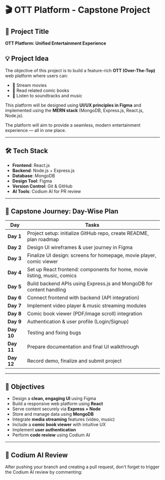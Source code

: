 # 🎬 OTT Platform - Capstone Project

## 📌 Project Title
**OTT Platform: Unified Entertainment Experience**

## 💡 Project Idea

The objective of this project is to build a feature-rich **OTT (Over-The-Top)** web platform where users can:

- 🎥 Stream movies
- 📖 Read related comic books
- 🎵 Listen to soundtracks and music

This platform will be designed using **UI/UX principles in Figma** and implemented using the **MERN stack** (MongoDB, Express.js, React.js, Node.js).

The platform will aim to provide a seamless, modern entertainment experience — all in one place.

---

## 🛠️ Tech Stack

- **Frontend**: React.js  
- **Backend**: Node.js + Express.js  
- **Database**: MongoDB  
- **Design Tool**: Figma  
- **Version Control**: Git & GitHub  
- **AI Tools**: Codium AI for PR review  

---

## 📅 Capstone Journey: Day-Wise Plan

| Day | Tasks |
|-----|-------|
| **Day 1** | Project setup: initialize GitHub repo, create README, plan roadmap |
| **Day 2** | Design UI wireframes & user journey in Figma |
| **Day 3** | Finalize UI design: screens for homepage, movie player, comic viewer |
| **Day 4** | Set up React frontend: components for home, movie listing, music, comics |
| **Day 5** | Build backend APIs using Express.js and MongoDB for content handling |
| **Day 6** | Connect frontend with backend (API integration) |
| **Day 7** | Implement video player & music streaming modules |
| **Day 8** | Comic book viewer (PDF/image scroll) integration |
| **Day 9** | Authentication & user profile (Login/Signup) |
| **Day 10** | Testing and fixing bugs |
| **Day 11** | Prepare documentation and final UI walkthrough |
| **Day 12** | Record demo, finalize and submit project |

---

## 🧠 Objectives

- Design a **clean, engaging UI** using Figma
- Build a responsive web platform using **React**
- Serve content securely via **Express + Node**
- Store and manage data using **MongoDB**
- Integrate **media streaming** features (video, music)
- Include a **comic book viewer** with intuitive UX
- Implement **user authentication**
- Perform **code review** using Codium AI

---

## 🤖 Codium AI Review

After pushing your branch and creating a pull request, don't forget to trigger the Codium AI review by commenting:

